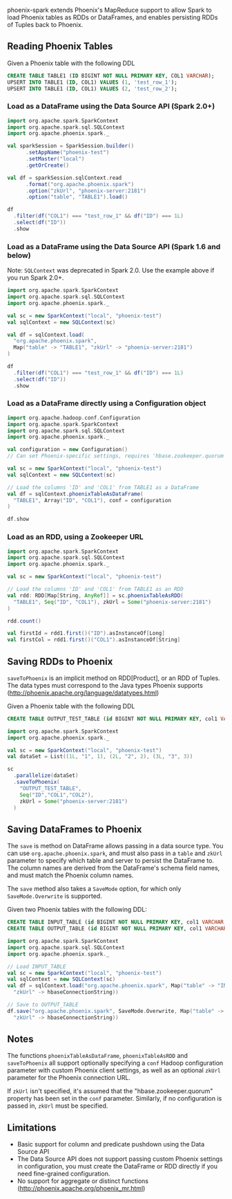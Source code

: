 <!--
Licensed to the Apache Software Foundation (ASF) under one or more
contributor license agreements.  See the NOTICE file distributed with
this work for additional information regarding copyright ownership.
The ASF licenses this file to You under the Apache License, Version 2.0
(the "License"); you may not use this file except in compliance with
the License.  You may obtain a copy of the License at

http://www.apache.org/licenses/LICENSE-2.0

Unless required by applicable law or agreed to in writing, software
distributed under the License is distributed on an "AS IS" BASIS,
WITHOUT WARRANTIES OR CONDITIONS OF ANY KIND, either express or implied.
See the License for the specific language governing permissions and
limitations under the License.
-->

phoenix-spark extends Phoenix's MapReduce support to allow Spark to load Phoenix tables as RDDs or
DataFrames, and enables persisting RDDs of Tuples back to Phoenix.

## Reading Phoenix Tables

Given a Phoenix table with the following DDL

```sql
CREATE TABLE TABLE1 (ID BIGINT NOT NULL PRIMARY KEY, COL1 VARCHAR);
UPSERT INTO TABLE1 (ID, COL1) VALUES (1, 'test_row_1');
UPSERT INTO TABLE1 (ID, COL1) VALUES (2, 'test_row_2');
```

### Load as a DataFrame using the Data Source API (Spark 2.0+)
```scala
import org.apache.spark.SparkContext
import org.apache.spark.sql.SQLContext
import org.apache.phoenix.spark._

val sparkSession = SparkSession.builder()
      .setAppName("phoenix-test")
      .setMaster("local")
      .getOrCreate()

val df = sparkSession.sqlContext.read
      .format("org.apache.phoenix.spark")
      .option("zkUrl", "phoenix-server:2181")
      .option("table", "TABLE1").load()

df
  .filter(df("COL1") === "test_row_1" && df("ID") === 1L)
  .select(df("ID"))
  .show
```

### Load as a DataFrame using the Data Source API (Spark 1.6 and below)

Note: `SQLContext` was deprecated in Spark 2.0. Use the example above if you run Spark 2.0+.

```scala
import org.apache.spark.SparkContext
import org.apache.spark.sql.SQLContext
import org.apache.phoenix.spark._

val sc = new SparkContext("local", "phoenix-test")
val sqlContext = new SQLContext(sc)

val df = sqlContext.load(
  "org.apache.phoenix.spark", 
  Map("table" -> "TABLE1", "zkUrl" -> "phoenix-server:2181")
)

df
  .filter(df("COL1") === "test_row_1" && df("ID") === 1L)
  .select(df("ID"))
  .show
```

### Load as a DataFrame directly using a Configuration object
```scala
import org.apache.hadoop.conf.Configuration
import org.apache.spark.SparkContext
import org.apache.spark.sql.SQLContext
import org.apache.phoenix.spark._

val configuration = new Configuration()
// Can set Phoenix-specific settings, requires 'hbase.zookeeper.quorum'

val sc = new SparkContext("local", "phoenix-test")
val sqlContext = new SQLContext(sc)

// Load the columns 'ID' and 'COL1' from TABLE1 as a DataFrame
val df = sqlContext.phoenixTableAsDataFrame(
  "TABLE1", Array("ID", "COL1"), conf = configuration
)

df.show
```

### Load as an RDD, using a Zookeeper URL
```scala
import org.apache.spark.SparkContext
import org.apache.spark.sql.SQLContext
import org.apache.phoenix.spark._

val sc = new SparkContext("local", "phoenix-test")

// Load the columns 'ID' and 'COL1' from TABLE1 as an RDD
val rdd: RDD[Map[String, AnyRef]] = sc.phoenixTableAsRDD(
  "TABLE1", Seq("ID", "COL1"), zkUrl = Some("phoenix-server:2181")
)

rdd.count()

val firstId = rdd1.first()("ID").asInstanceOf[Long]
val firstCol = rdd1.first()("COL1").asInstanceOf[String]
```

## Saving RDDs to Phoenix 

`saveToPhoenix` is an implicit method on RDD[Product], or an RDD of Tuples. The data types must
correspond to the Java types Phoenix supports (http://phoenix.apache.org/language/datatypes.html)

Given a Phoenix table with the following DDL

```sql
CREATE TABLE OUTPUT_TEST_TABLE (id BIGINT NOT NULL PRIMARY KEY, col1 VARCHAR, col2 INTEGER);
```

```scala
import org.apache.spark.SparkContext
import org.apache.phoenix.spark._

val sc = new SparkContext("local", "phoenix-test")
val dataSet = List((1L, "1", 1), (2L, "2", 2), (3L, "3", 3))

sc
  .parallelize(dataSet)
  .saveToPhoenix(
    "OUTPUT_TEST_TABLE",
    Seq("ID","COL1","COL2"),
    zkUrl = Some("phoenix-server:2181")
  )
```

## Saving DataFrames to Phoenix

The `save` is method on DataFrame allows passing in a data source type. You can use
`org.apache.phoenix.spark`, and must also pass in a `table` and `zkUrl` parameter to
specify which table and server to persist the DataFrame to. The column names are derived from
the DataFrame's schema field names, and must match the Phoenix column names.

The `save` method also takes a `SaveMode` option, for which only `SaveMode.Overwrite` is supported.

Given two Phoenix tables with the following DDL:

```sql
CREATE TABLE INPUT_TABLE (id BIGINT NOT NULL PRIMARY KEY, col1 VARCHAR, col2 INTEGER);
CREATE TABLE OUTPUT_TABLE (id BIGINT NOT NULL PRIMARY KEY, col1 VARCHAR, col2 INTEGER);
```

```scala
import org.apache.spark.SparkContext
import org.apache.spark.sql.SQLContext
import org.apache.phoenix.spark._

// Load INPUT_TABLE
val sc = new SparkContext("local", "phoenix-test")
val sqlContext = new SQLContext(sc)
val df = sqlContext.load("org.apache.phoenix.spark", Map("table" -> "INPUT_TABLE",
  "zkUrl" -> hbaseConnectionString))

// Save to OUTPUT_TABLE
df.save("org.apache.phoenix.spark", SaveMode.Overwrite, Map("table" -> "OUTPUT_TABLE", 
  "zkUrl" -> hbaseConnectionString))
```

## Notes

The functions `phoenixTableAsDataFrame`, `phoenixTableAsRDD` and `saveToPhoenix` all support
optionally specifying a `conf` Hadoop configuration parameter with custom Phoenix client settings,
as well as an optional `zkUrl` parameter for the Phoenix connection URL.

If `zkUrl` isn't specified, it's assumed that the "hbase.zookeeper.quorum" property has been set
in the `conf` parameter. Similarly, if no configuration is passed in, `zkUrl` must be specified.

## Limitations

- Basic support for column and predicate pushdown using the Data Source API
- The Data Source API does not support passing custom Phoenix settings in configuration, you must
create the DataFrame or RDD directly if you need fine-grained configuration.
- No support for aggregate or distinct functions (http://phoenix.apache.org/phoenix_mr.html)
